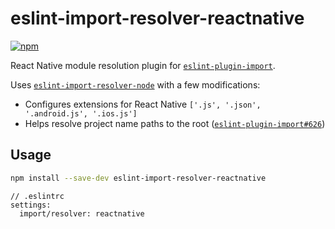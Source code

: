 # eslint-import-resolver-reactnative

[![npm](https://img.shields.io/npm/v/eslint-import-resolver-reactnative.svg)](https://www.npmjs.com/package/eslint-import-resolver-reactnative)

React Native module resolution plugin for [`eslint-plugin-import`](https://www.npmjs.com/package/eslint-plugin-import).

Uses [`eslint-import-resolver-node`](https://www.npmjs.com/package/eslint-import-resolver-node) with a few modifications:

  * Configures extensions for React Native `['.js', '.json', '.android.js', '.ios.js']`
  * Helps resolve project name paths to the root ([`eslint-plugin-import#626`](https://github.com/benmosher/eslint-plugin-import/issues/626))


## Usage

```bash
npm install --save-dev eslint-import-resolver-reactnative
```

```
// .eslintrc
settings:
  import/resolver: reactnative
```
